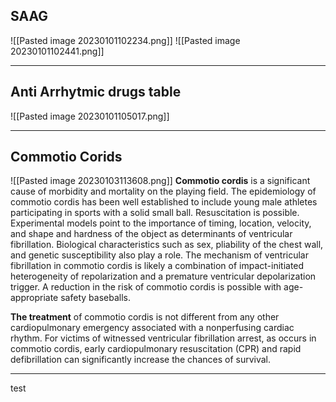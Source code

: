 ## **SAAG** 
![[Pasted image 20230101102234.png]]
![[Pasted image 20230101102441.png]]

---

## Anti Arrhytmic drugs table
![[Pasted image 20230101105017.png]]

---

## Commotio Corids 

![[Pasted image 20230103113608.png]]
**Commotio cordis** is a significant cause of morbidity and mortality on the playing field. The epidemiology of commotio cordis has been well established to include young male athletes participating in sports with a solid small ball. Resuscitation is possible. Experimental models point to the importance of timing, location, velocity, and shape and hardness of the object as determinants of ventricular fibrillation. Biological characteristics such as sex, pliability of the chest wall, and genetic susceptibility also play a role. The mechanism of ventricular fibrillation in commotio cordis is likely a combination of impact-initiated heterogeneity of repolarization and a premature ventricular depolarization trigger. A reduction in the risk of commotio cordis is possible with age-appropriate safety baseballs.

**The treatment** of commotio cordis is not different from any other cardiopulmonary emergency associated with a nonperfusing cardiac rhythm. For victims of witnessed ventricular fibrillation arrest, as occurs in commotio cordis, early cardiopulmonary resuscitation (CPR) and rapid defibrillation can significantly increase the chances of survival.

---

test